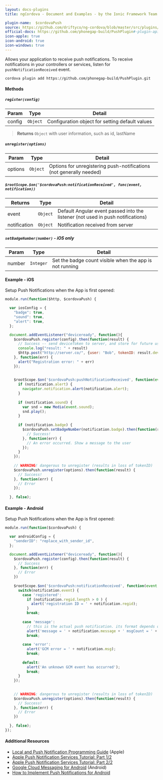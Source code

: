 ```yaml
---
layout: docs-plugins
title: ngCordova - Document and Examples - by the Ionic Framework Team

plugin-name:  $cordovaPush
source: https://github.com/driftyco/ng-cordova/blob/master/src/plugins/push.js
official-docs: https://github.com/phonegap-build/PushPlugin#-plugin-api
icon-apple: true
icon-android: true
icon-windows: true
---
```



Allows your application to receive push notifications. To receive notifications in your controllers or services, listen for `pushNotificationReceived` event.

```
cordova plugin add https://github.com/phonegap-build/PushPlugin.git
```

#### Methods

##### `register(config)`

| Param        | Type           | Detail  |
| ------------ |----------------| --------|
| config       | `Object`       | Configuration object for setting default values |

> **Returns** `Object` with user information, such as id, lastName


##### `unregister(options)`

| Param        | Type           | Detail  |
| ------------ |----------------| --------|
| options      | `Object`       | Options for unregistering push-notifications (not generally needed) |


##### `$rootScope.$on('$cordovaPush:notificationReceived', func(event, notification))`

| Returns      | Type           | Detail  |
| ------------ |----------------| --------|
| event        | `Object`       | Default Angular event passed into the listener (not used in push notifications) |
| notification | `Object`       | Notification received from server |


##### `setBadgeNumber(number)` *- iOS only*

| Param        | Type           | Detail  |
| ------------ |----------------| --------|
| number       | `Integer`      | Set the badge count visible when the app is not running |


#### Example - iOS

Setup Push Notifications when the App is first opened:

```javascript
module.run(function($http, $cordovaPush) {

  var iosConfig = {
    "badge": true,
    "sound": true,
    "alert": true,
  };

  document.addEventListener("deviceready", function(){
    $cordovaPush.register(config).then(function(result) {
      // Success -- send deviceToken to server, and store for future use
      console.log("result: " + result)
      $http.post("http://server.co/", {user: "Bob", tokenID: result.deviceToken})
    }, function(err) {
      alert("Registration error: " + err)
    });
    
    
    $rootScope.$on('$cordovaPush:pushNotificationReceived', function(event, notification) {
      if (notification.alert) {
        navigator.notification.alert(notification.alert);
      }
  
      if (notification.sound) {
        var snd = new Media(event.sound);
        snd.play();
      }
  
      if (notification.badge) {
        $cordovaPush.setBadgeNumber(notification.badge).then(function(result) {
          // Success!
        }, function(err) {
          // An error occurred. Show a message to the user
        });
      }
    });
  
    // WARNING! dangerous to unregister (results in loss of tokenID)
    $cordovaPush.unregister(options).then(function(result) {
      // Success!
    }, function(err) {
      // Error
    });
    
  }, false);
```

#### Example - Android

Setup Push Notifications when the App is first opened:

```javascript
module.run(function($cordovaPush) {

  var androidConfig = {
    "senderID": "replace_with_sender_id",
  };

  document.addEventListener("deviceready", function(){
    $cordovaPush.register(config).then(function(result) {
      // Success
    }, function(err) {
      // Error
    })
  
    $rootScope.$on('$cordovaPush:notificationReceived', function(event, notification) {
      switch(notification.event) {
        case 'registered':
          if (notification.regid.length > 0 ) {
            alert('registration ID = ' + notification.regid);
          }
          break;
  
        case 'message':
          // this is the actual push notification. its format depends on the data model from the push server
          alert('message = ' + notification.message + ' msgCount = ' + notification.msgcnt);
          break;
  
        case 'error':
          alert('GCM error = ' + notification.msg);
          break;
  
        default:
          alert('An unknown GCM event has occurred');
          break;
      }
    });
    
    
    // WARNING: dangerous to unregister (results in loss of tokenID)
    $cordovaPush.unregister(options).then(function(result) {
      // Success!
    }, function(err) {
      // Error
    })
    
  }, false);
});
```


#### Additional Resources

- [Local and Push Notification Programming Guide](http://developer.apple.com/library/mac/#documentation/NetworkingInternet/Conceptual/RemoteNotificationsPG/ApplePushService/ApplePushService.html) (Apple)
- [Apple Push Notification Services Tutorial: Part 1/2](http://www.raywenderlich.com/3443/apple-push-notification-services-tutorial-part-12)
- [Apple Push Notification Services Tutorial: Part 2/2](http://www.raywenderlich.com/3525/apple-push-notification-services-tutorial-part-2)
- [Google Cloud Messaging for Android](http://developer.android.com/guide/google/gcm/index.html) (Android)
- [How to Implement Push Notifications for Android](http://tokudu.com/2010/how-to-implement-push-notifications-for-android/)
